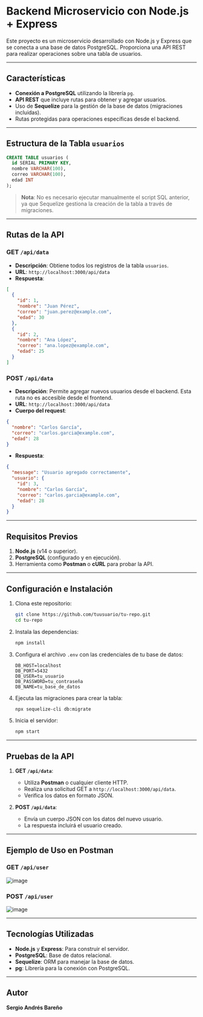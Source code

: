 # Backend Microservicio con Node.js + Express

Este proyecto es un microservicio desarrollado con Node.js y Express que se conecta a una base de datos PostgreSQL. Proporciona una API REST para realizar operaciones sobre una tabla de usuarios.

---

## Características
- **Conexión a PostgreSQL** utilizando la librería `pg`.
- **API REST** que incluye rutas para obtener y agregar usuarios.
- Uso de **Sequelize** para la gestión de la base de datos (migraciones incluidas).
- Rutas protegidas para operaciones específicas desde el backend.

---

## Estructura de la Tabla `usuarios`

```sql
CREATE TABLE usuarios (
  id SERIAL PRIMARY KEY,
  nombre VARCHAR(100),
  correo VARCHAR(100),
  edad INT
);
```

> **Nota**: No es necesario ejecutar manualmente el script SQL anterior, ya que Sequelize gestiona la creación de la tabla a través de migraciones.

---

## Rutas de la API

### GET `/api/data`
- **Descripción**: Obtiene todos los registros de la tabla `usuarios`.
- **URL**: `http://localhost:3000/api/data`
- **Respuesta**: 
```json
[
  {
    "id": 1,
    "nombre": "Juan Pérez",
    "correo": "juan.perez@example.com",
    "edad": 30
  },
  {
    "id": 2,
    "nombre": "Ana López",
    "correo": "ana.lopez@example.com",
    "edad": 25
  }
]
```

### POST `/api/data`
- **Descripción**: Permite agregar nuevos usuarios desde el backend. Esta ruta no es accesible desde el frontend.
- **URL**: `http://localhost:3000/api/data`
- **Cuerpo del request**: 
```json
{
  "nombre": "Carlos García",
  "correo": "carlos.garcia@example.com",
  "edad": 28
}
```
- **Respuesta**:
```json
{
  "message": "Usuario agregado correctamente",
  "usuario": {
    "id": 3,
    "nombre": "Carlos García",
    "correo": "carlos.garcia@example.com",
    "edad": 28
  }
}
```

---

## Requisitos Previos
1. **Node.js** (v14 o superior).
2. **PostgreSQL** (configurado y en ejecución).
3. Herramienta como **Postman** o **cURL** para probar la API.

---

## Configuración e Instalación

1. Clona este repositorio:
   ```bash
   git clone https://github.com/tuusuario/tu-repo.git
   cd tu-repo
   ```

2. Instala las dependencias:
   ```bash
   npm install
   ```

3. Configura el archivo `.env` con las credenciales de tu base de datos:
   ```
   DB_HOST=localhost
   DB_PORT=5432
   DB_USER=tu_usuario
   DB_PASSWORD=tu_contraseña
   DB_NAME=tu_base_de_datos
   ```

4. Ejecuta las migraciones para crear la tabla:
   ```bash
   npx sequelize-cli db:migrate
   ```

5. Inicia el servidor:
   ```bash
   npm start
   ```

---

## Pruebas de la API

1. **GET `/api/data`**: 
   - Utiliza **Postman** o cualquier cliente HTTP.
   - Realiza una solicitud GET a `http://localhost:3000/api/data`.
   - Verifica los datos en formato JSON.

2. **POST `/api/data`**: 
   - Envía un cuerpo JSON con los datos del nuevo usuario.
   - La respuesta incluirá el usuario creado.

---

## Ejemplo de Uso en Postman
### GET `/api/user`
![image](https://github.com/user-attachments/assets/6bc49f6c-bd85-4f27-939d-eb299c11c651)


### POST `/api/user`
![image](https://github.com/user-attachments/assets/bf541954-c479-487b-8ac1-2c456e8aa4c3)


---

## Tecnologías Utilizadas
- **Node.js** y **Express**: Para construir el servidor.
- **PostgreSQL**: Base de datos relacional.
- **Sequelize**: ORM para manejar la base de datos.
- **pg**: Librería para la conexión con PostgreSQL.

---

## Autor
**Sergio Andrés Bareño**

